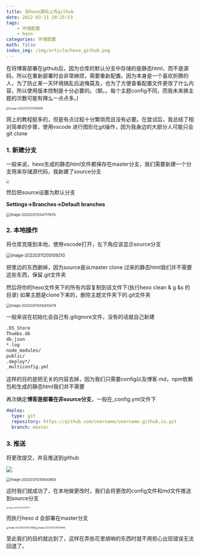 ```yaml
---
title: 将hexo源码上传github
date: 2022-03-11 20:25:53
tags:
    - 环境配置
    - hexo
categories: 环境配置
math: false
index_img: /img/article/hexo_github.png
---
```




在将博客部署在github后，因为仓库的默认分支中存储的是静态html，而不是源码，所以在重新部署时会非常麻烦，需要重新配置。因为本身是一个喜欢折腾的人，为了防止某一天环境搞乱后追悔莫及，也为了方便查看配置文件更改了什么内容，所以使用版本控制是十分必要的。（额。。每个主题config不同，而我未来换主题的次数可能有辣么一点点多。)

<img src="https://gitee.com/Fantastic-Feng/picgo/raw/master/202203112113312.png" alt="image-20220311211359269" style="zoom:50%;" />

网上的教程挺多的，但是有点过程十分繁琐而且没有必要。在尝试后，我总结了相对简单的步骤，使用vscode 进行图形化git操作，因为我身边的大部分人可能只会git clone 

### 1. 新建分支

一般来说，hexo生成的静态html文件都保存在master分支，我们需要新建一个分支用来存储源代码，我新建了source分支

<img src="https://gitee.com/Fantastic-Feng/picgo/raw/master/202203112044392.png" style="zoom:50%;" />

然后把source设置为默认分支

**Settings->Branches->Default branches**

<img src="https://gitee.com/Fantastic-Feng/picgo/raw/master/202203112047709.png" alt="image-20220311204717670" style="zoom: 67%;" />

### 2. 本地操作

将仓库克隆到本地，使用vscode打开，左下角应该显示source分支

<img src="https://gitee.com/Fantastic-Feng/picgo/raw/master/202203112051236.png" alt="image-20220311205109210" style="zoom:80%;" />

把里边的东西删掉，因为source是从master clone 过来的静态html我们并不需要这些东西，保留.git文件夹

然后将你的hexo文件夹下的所有内容复制到该文件下(执行hexo clean & g &s 的目录) 如果主题是clone下来的，删除主题文件夹下的.git文件夹

<img src="https://gitee.com/Fantastic-Feng/picgo/raw/master/202203112054538.png" alt="image-20220311205410479" style="zoom: 67%;" />

一般来说在初始化会自己有.gitignore文件，没有的话就自己新建

```xml
.DS_Store
Thumbs.db
db.json
*.log
node_modules/
public/
.deploy*/
_multiconfig.yml
```

这样的目的是把无关的内容去掉，因为我们只需要config以及博客.md，npm依赖包和生成的静态html我们并不需要

再次确定**博客是部署在非source分支**，一般在_config.yml文件下

```yml
deploy:
  type: git
  repository: https://github.com/username/username.github.io.git
  branch: master
```



### 3. 推送

将更改提交，并且推送到github

![](https://gitee.com/Fantastic-Feng/picgo/raw/master/202203112104237.png)

<img src="https://gitee.com/Fantastic-Feng/picgo/raw/master/202203112106897.png" alt="image-20220311210640855" style="zoom:67%;" />

这时我们就成功了，在本地做更改时，我们会将更改的config文件和md文件推送到source分支

<img src="https://gitee.com/Fantastic-Feng/picgo/raw/master/202203112109311.png" alt="image-20220311210901157" style="zoom: 33%;" />

而执行hexo d 会部署在master分支

<img src="https://gitee.com/Fantastic-Feng/picgo/raw/master/202203112110969.png" alt="image-20220311211024886" style="zoom:40%;" /><img src="https://gitee.com/Fantastic-Feng/picgo/raw/master/202203112110060.png" alt="image-20220311211049948" style="zoom:40%;" />

至此我们的目的就达到了，这样在弄些花里胡哨的东西时就不用担心出现错误无法回退了。

